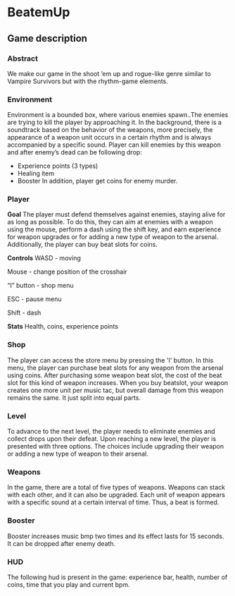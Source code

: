 # BeatemUp
## Game description
### Abstract
We make our game in the shoot ’em up and rogue-like genre similar to Vampire Survivors but with the rhythm-game elements.

### Environment
Environment is a bounded box, where various enemies spawn..The enemies are trying to kill the player by approaching it. In the background, there is a soundtrack based on the behavior of the weapons, more precisely, the appearance of a weapon unit occurs in a certain rhythm and is always accompanied by a specific sound. Player can kill enemies by this weapon and after enemy’s dead can be following drop:
- Experience points (3 types)
- Healing item
- Booster
In addition, player get coins for enemy murder. 

### Player
**Goal**
The player must defend themselves against enemies, staying alive for as long as possible. To do this, they can aim at enemies with a weapon using the mouse, perform a dash using the shift key, and earn experience for weapon upgrades or for adding a new type of weapon to the arsenal. Additionally, the player can buy beat slots for coins.

**Controls**
WASD -  moving 

Mouse - change position of the crosshair

“I” button - shop menu

ESC - pause menu

Shift - dash

**Stats**
Health, coins, experience points

### Shop
The player can access the store menu by pressing the 'I' button. In this menu, the player can purchase beat slots for any weapon from the arsenal using coins. After purchasing some weapon beat slot, the cost of the beat slot for this kind of weapon increases. When you buy beatslot, your weapon creates one more unit per music tac, but overall damage from this weapon remains the same. It just split into equal parts.

### Level
To advance to the next level, the player needs to eliminate enemies and collect drops upon their defeat. Upon reaching a new level, the player is presented with three options. The choices include upgrading their weapon or adding a new type of weapon to their arsenal.

### Weapons
In the game, there are a total of five types of weapons. Weapons can stack with each other, and it can also be upgraded. Each unit of weapon appears with a specific sound at a certain interval of time. Thus, a beat is formed.

### Booster
Booster increases music bmp two times and its effect lasts for 15 seconds. It can be dropped after enemy death.

### HUD
The following hud is present in the game: experience bar, health, number of coins, time that you play and current bpm.

